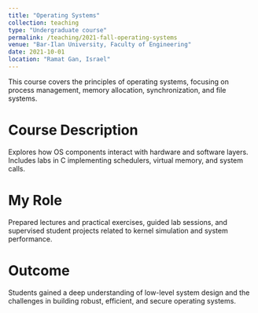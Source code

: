 ```yaml
---
title: "Operating Systems"
collection: teaching
type: "Undergraduate course"
permalink: /teaching/2021-fall-operating-systems
venue: "Bar-Ilan University, Faculty of Engineering"
date: 2021-10-01
location: "Ramat Gan, Israel"
---
```


This course covers the principles of operating systems, focusing on process management, memory allocation, synchronization, and file systems.

Course Description
======
Explores how OS components interact with hardware and software layers.  
Includes labs in C implementing schedulers, virtual memory, and system calls.

My Role
======
Prepared lectures and practical exercises, guided lab sessions, and supervised student projects related to kernel simulation and system performance.

Outcome
======
Students gained a deep understanding of low-level system design and the challenges in building robust, efficient, and secure operating systems.
